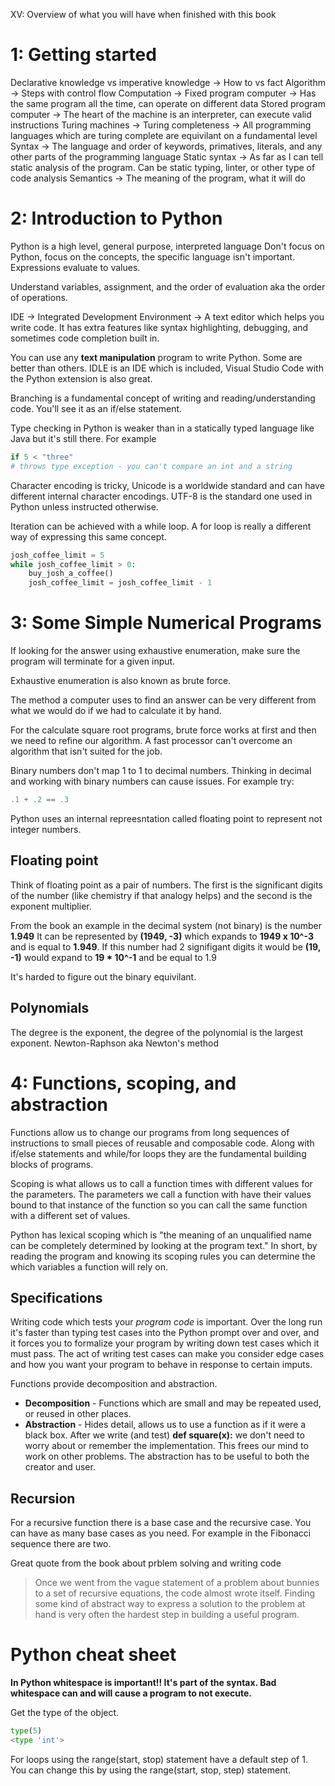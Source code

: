XV: Overview of what you will have when finished with this book

# 1: Getting started
Declarative knowledge vs imperative knowledge -> How to vs fact
Algorithm -> Steps with control flow
Computation -> 
Fixed program computer -> Has the same program all the time, can operate on different data
Stored program computer -> The heart of the machine is an interpreter, can execute valid instructions
Turing machines -> Turing completeness -> All programming languages which are turing complete are equivilant on a fundamental level
Syntax -> The language and order of keywords, primatives, literals, and any other parts of the programming language
Static syntax -> As far as I can tell static analysis of the program. Can be static typing, linter, or other type of code analysis
Semantics -> The meaning of the program, what it will do

# 2: Introduction to Python
Python is a high level, general purpose, interpreted language
Don't focus on Python, focus on the concepts, the specific language isn't important.
Expressions evaluate to values.

Understand variables, assignment, and the order of evaluation aka the order of operations.

IDE -> Integrated Development Environment -> A text editor which helps you write code. It has extra features like syntax highlighting, debugging, and sometimes code completion built in.

You can use any **text manipulation** program to write Python. Some are better than others. IDLE is an IDE which is included, Visual Studio Code with the Python extension is also great.

Branching is a fundamental concept of writing and reading/understanding code. You'll see it as an if/else statement.

Type checking in Python is weaker than in a statically typed language like Java but it's still there. 
For example 
``` python
if 5 < "three"
# throws type exception - you can't compare an int and a string
```

Character encoding is tricky, Unicode is a worldwide standard and can have different internal character encodings. UTF-8 is the standard one used in Python unless instructed otherwise.

Iteration can be achieved with a while loop. A for loop is really a different way of expressing this same concept.
```python
josh_coffee_limit = 5
while josh_coffee_limit > 0:
    buy_josh_a_coffee()
    josh_coffee_limit = josh_coffee_limit - 1
```

# 3: Some Simple Numerical Programs
If looking for the answer using exhaustive enumeration, make sure the program will terminate for a given input.

Exhaustive enumeration is also known as brute force.

The method a computer uses to find an answer can be very different from what we would do if we had to calculate it by hand.

For the calculate square root programs, brute force works at first and then we need to refine our algorithm. A fast processor can't overcome an algorithm that isn't suited for the job.

Binary numbers don't map 1 to 1 to decimal numbers. Thinking in decimal and working with binary numbers can cause issues. For example try:
```python
.1 + .2 == .3
```
Python uses an internal repreesntation called floating point to represent not integer numbers.

## Floating point
Think of floating point as a pair of numbers. The first is the significant digits of the number (like chemistry if that analogy helps) and the second is the exponent multiplier.

From the book an example in the decimal system (not binary) is the number **1.949** It can be represented by **(1949, -3)** which expands to **1949 x 10^-3** and is equal to **1.949**. If this number had 2 signifigant digits it would be **(19, -1)** would expand to **19 * 10^-1** and be equal to 1.9

It's harded to figure out the binary equivilant. 

## Polynomials
The degree is the exponent, the degree of the polynomial is the largest exponent.
Newton-Raphson aka Newton's method 

# 4: Functions, scoping, and abstraction
Functions allow us to change our programs from long sequences of instructions to small pieces of reusable and composable code. Along with if/else statements and while/for loops they are the fundamental building blocks of programs.

Scoping is what allows us to call a function times with different values for the parameters. The parameters we call a function with have their values bound to that instance of the function so you can call the same function with a different set of values.

Python has lexical scoping which is "the meaning of an unqualified name can be completely determined by looking at the program text." In short, by reading the program and knowing its scoping rules you can determine the which variables a function will rely on.

## Specifications
Writing code which tests your *program code* is important. Over the long run it's faster than typing test cases into the Python prompt over and over, and it forces you to formalize your program by writing down test cases which it must pass. The act of writing test cases can make you consider edge cases and how you want your program to behave in response to certain imputs.

Functions provide decomposition and abstraction.
- **Decomposition** - Functions which are small and may be repeated used, or reused in other places.
- **Abstraction** - Hides detail, allows us to use a function as if it were a black box. After we write (and test) **def square(x):** we don't need to worry about or remember the implementation. This frees our mind to work on other problems. The abstraction has to be useful to both the creator and user.

## Recursion
For a recursive function there is a base case and the recursive case. You can have as many base cases as you need. For example in the Fibonacci sequence there are two.

Great quote from the book about prblem solving and writing code
> Once we went from the vague statement of a problem about bunnies to a set of recursive equations, the code almost wrote itself. Finding some kind of abstract way to express a solution to the problem at hand is very often the hardest step in building a useful program.



# Python cheat sheet
**In Python whitespace is important!! It's part of the syntax. Bad whitespace can and will cause a program to not execute.**

Get the type of the object.
```python
type(5)
<type 'int'>
```

For loops using the range(start, stop) statement have a default step of 1. You can change this by using the range(start, stop, step) statement.
